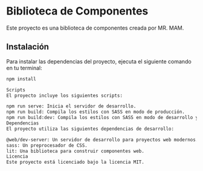# Biblioteca de Componentes

Este proyecto es una biblioteca de componentes creada por MR. MAM.

## Instalación

Para instalar las dependencias del proyecto, ejecuta el siguiente comando en tu terminal:

```bash
npm install

Scripts
El proyecto incluye los siguientes scripts:

npm run serve: Inicia el servidor de desarrollo.
npm run build: Compila los estilos con SASS en modo de producción.
npm run build:dev: Compila los estilos con SASS en modo de desarrollo y observa los cambios.
Dependencias
El proyecto utiliza las siguientes dependencias de desarrollo:

@web/dev-server: Un servidor de desarrollo para proyectos web modernos.
sass: Un preprocesador de CSS.
lit: Una biblioteca para construir componentes web.
Licencia
Este proyecto está licenciado bajo la licencia MIT.
